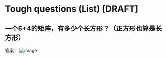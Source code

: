 # Tough questions (List) [DRAFT]

## 一个5*4的矩阵，有多少个长方形？（正方形也算是长方形）
答案：
![image](https://user-images.githubusercontent.com/14041622/52471366-b1a13b80-2bcb-11e9-8d60-e0d5e93accfc.png)
